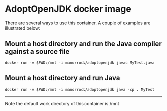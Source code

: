 # AdoptOpenJDK docker image

There are several ways to use this container. A couple of examples are illustrated below:

## Mount a host directory and run the Java compiler against a source file

    docker run -v $PWD:/mnt -i manorrock/adoptopenjdk javac MyTest.java

## Mount a host directory and run Java

    docker run -v $PWD:/mnt -i manorrock/adoptopenjdk java -cp . MyTest

---

Note the default work directory of this container is /mnt
